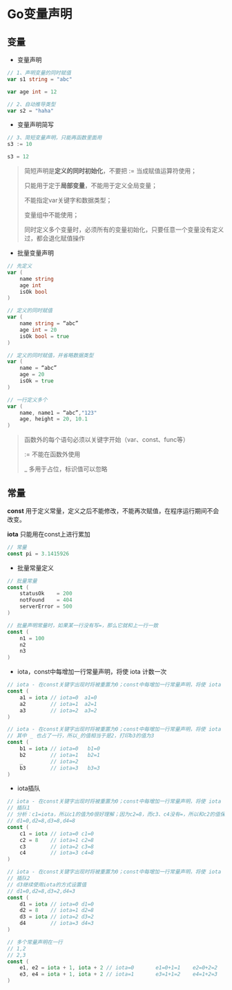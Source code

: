 # Go变量声明

## 变量

- 变量声明

```go
// 1、声明变量的同时赋值
var s1 string = "abc"

var age int = 12

// 2、自动推导类型
var s2 = "haha"
```

- 变量声明简写

```go
// 3、简短变量声明，只能再函数里面用
s3 := 10

s3 = 12
```

> 简短声明是**定义的同时初始化**，不要把 := 当成赋值运算符使用；
>
> 只能用于定于**局部变量**，不能用于定义全局变量；
>
> 不能指定var关键字和数据类型；
>
> 变量组中不能使用；
>
> 同时定义多个变量时，必须所有的变量初始化，只要任意一个变量没有定义过，都会退化赋值操作



- 批量变量声明

```go
// 先定义
var (
	name string
	age int
	isOk bool
)

// 定义的同时赋值
var (
	name string = “abc”
	age int = 20
	isOk bool = true
)

// 定义的同时赋值，并省略数据类型
var (
	name = “abc”
	age = 20
	isOk = true
)

// 一行定义多个
var (
	name, name1 = “abc”,"123"
	age, height = 20, 10.1
)
```



> 函数外的每个语句必须以关键字开始（var、const、func等）
>
> := 不能在函数外使用
>
> _ 多用于占位，标识值可以忽略



## 常量

**const** 用于定义常量，定义之后不能修改，不能再次赋值，在程序运行期间不会改变。

**iota** 只能用在const上进行累加

```go
// 常量
const pi = 3.1415926
```

- 批量常量定义

```go
// 批量常量
const (
	statusOk    = 200
	notFound    = 404
	serverError = 500
)

// 批量声明常量时，如果某一行没有写=，那么它就和上一行一致
const (
	n1 = 100
	n2
	n3
)
```

- iota，const中每增加一行常量声明，将使 iota 计数一次

```go
// iota - 在const关键字出现时将被重置为0；const中每增加一行常量声明，将使 iota 计数一次
const (
	a1 = iota // iota=0  a1=0
	a2        // iota=1  a2=1
	a3        // iota=2  a3=2
)

// iota - 在const关键字出现时将被重置为0；const中每增加一行常量声明，将使 iota 计数一次
// 其中 _ 也占了一行，所以_的值相当于是2，打印b3的值为3
const (
	b1 = iota // iota=0   b1=0
	b2        // iota=1	  b2=1
	_         // iota=2
	b3        // iota=3	  b3=3
)
```

- iota插队

```go
// iota - 在const关键字出现时将被重置为0；const中每增加一行常量声明，将使 iota 计数一次
// 插队1
// 分析：c1=iota，所以c1的值为0很好理解；因为c2=8，而c3、c4没有=，所以和c2的值保持一致都是8
// d1=0,d2=8,d3=8,d4=8
const (
	c1 = iota // iota=0	c1=0
	c2 = 8    // iota=1	c2=8
	c3        // iota=2	c3=8
	c4        // iota=3	c4=8
)

// iota - 在const关键字出现时将被重置为0；const中每增加一行常量声明，将使 iota 计数一次
// 插队2
// d3继续使用iota的方式设置值
// d1=0,d2=8,d3=2,d4=3
const (
	d1 = iota // iota=0	d1=0
	d2 = 8    // iota=1	d2=8
	d3 = iota // iota=2	d3=2
	d4        // iota=3	d4=3
)

// 多个常量声明在一行
// 1,2
// 2,3
const (
	e1, e2 = iota + 1, iota + 2 // iota=0		e1=0+1=1	e2=0+2=2
	e3, e4 = iota + 1, iota + 2 // iota=1		e3=1+1=2	e4=1+2=3
)
```

